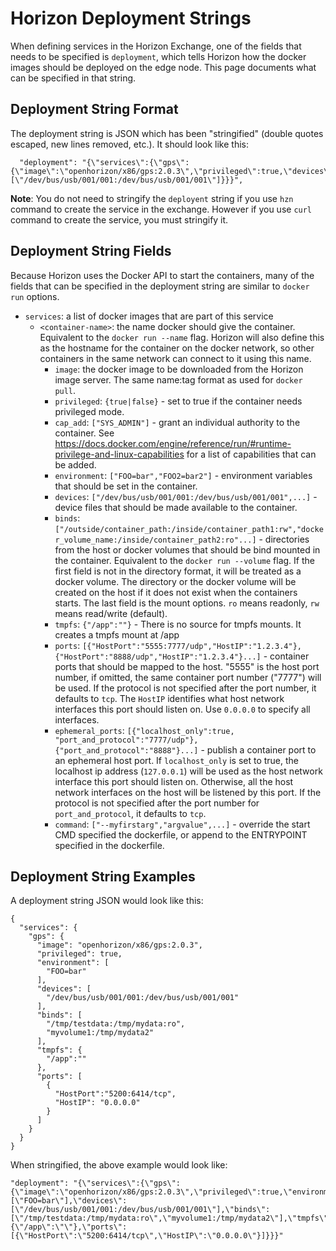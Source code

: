 # Horizon Deployment Strings

When defining services in the Horizon Exchange, one of the fields that needs to be specified is `deployment`, which tells Horizon how the docker images should be deployed on the edge node. This page documents what can be specified in that string.

## Deployment String Format

The deployment string is JSON which has been "stringified" (double quotes escaped, new lines removed, etc.). It should look like this:

```
  "deployment": "{\"services\":{\"gps\":{\"image\":\"openhorizon/x86/gps:2.0.3\",\"privileged\":true,\"devices\":[\"/dev/bus/usb/001/001:/dev/bus/usb/001/001\"]}}}",
 ```

 **Note**: You do not need to stringify the `deployent` string if you use `hzn` command to create the service in the exchange. However if you use `curl` command to create the service, you must stringify it.

## Deployment String Fields

Because Horizon uses the Docker API to start the containers, many of the fields that can be specified in the deployment string are similar to `docker run` options.

- `services`: a list of docker images that are part of this service
  - `<container-name>`: the name docker should give the container. Equivalent to the `docker run --name` flag. Horizon will also define this as the hostname for the container on the docker network, so other containers in the same network can connect to it using this name.
    - `image`: the docker image to be downloaded from the Horizon image server. The same name:tag format as used for `docker pull`.
    - `privileged`: `{true|false}` - set to true if the container needs privileged mode.
    - `cap_add`: `["SYS_ADMIN"]` - grant an individual authority to the container. See https://docs.docker.com/engine/reference/run/#runtime-privilege-and-linux-capabilities for a list of capabilities that can be added.
    - `environment`: `["FOO=bar","FOO2=bar2"]` - environment variables that should be set in the container.
    - `devices`: `["/dev/bus/usb/001/001:/dev/bus/usb/001/001",...]` - device files that should be made available to the container.
    - `binds`: `["/outside/container_path:/inside/container_path1:rw","docker_volume_name:/inside/container_path2:ro"...]` - directories from the host or docker volumes that should be bind mounted in the container. Equivalent to the `docker run --volume` flag. If the first field is not in the directory format, it will be treated as a docker volume. The directory or the docker volume will be created on the host if it does not exist when the containers starts. The last field is the mount options. `ro` means readonly, `rw` means read/write (default).
    - `tmpfs`: `{"/app":""}` - There is no source for tmpfs mounts. It creates a tmpfs mount at /app
    - `ports`: `[{"HostPort":"5555:7777/udp","HostIP":"1.2.3.4"},{"HostPort":"8888/udp","HostIP":"1.2.3.4"}...]` -  container ports that should be mapped to the host. "5555" is the host port number, if omitted, the same container port number ("7777") will be used. If the protocol is not specified after the port number, it defaults to `tcp`. The `HostIP` identifies what host network interfaces this port should listen on. Use `0.0.0.0` to specify all interfaces.
    - `ephemeral_ports`: `[{"localhost_only":true, "port_and_protocol":"7777/udp"}, {"port_and_protocol":"8888"}...]` - publish a container port to an ephemeral host port. If `localhost_only` is set to true, the localhost ip address (`127.0.0.1`) will be used as the host network interface this port should listen on. Otherwise, all the host network interfaces on the host will be listened by this port. If the protocol is not specified after the port number for `port_and_protocol`, it defaults to `tcp`.
    - `command`: `["--myfirstarg","argvalue",...]` - override the start CMD specified the dockerfile, or append to the ENTRYPOINT specified in the dockerfile.

## Deployment String Examples

A deployment string JSON would look like this:

```
{
  "services": {
    "gps": {
      "image": "openhorizon/x86/gps:2.0.3",
      "privileged": true,
      "environment": [
        "FOO=bar"
      ],
      "devices": [
        "/dev/bus/usb/001/001:/dev/bus/usb/001/001"
      ],
      "binds": [
        "/tmp/testdata:/tmp/mydata:ro",
        "myvolume1:/tmp/mydata2"       
      ],
      "tmpfs": {
        "/app":""
      },
      "ports": [
        {
          "HostPort":"5200:6414/tcp",
          "HostIP": "0.0.0.0"
        }
      ]
    }
  }
}
```

When stringified, the above example would look like:

```
"deployment": "{\"services\":{\"gps\":{\"image\":\"openhorizon/x86/gps:2.0.3\",\"privileged\":true,\"environment\":[\"FOO=bar\"],\"devices\":[\"/dev/bus/usb/001/001:/dev/bus/usb/001/001\"],\"binds\":[\"/tmp/testdata:/tmp/mydata:ro\",\"myvolume1:/tmp/mydata2\"],\"tmpfs\":{\"/app\":\"\"},\"ports\":[{\"HostPort\":\"5200:6414/tcp\",\"HostIP\":\"0.0.0.0\"}]}}}"
```

